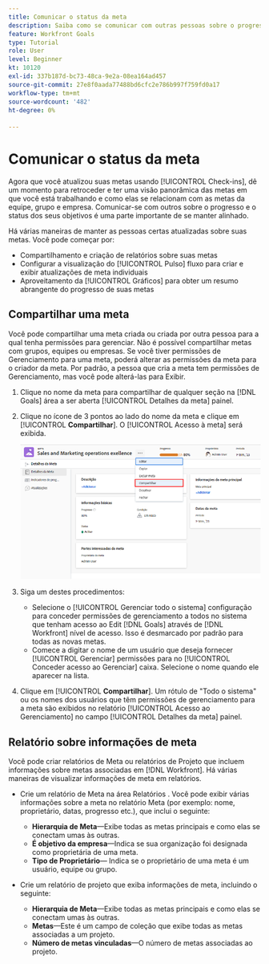 ```yaml
---
title: Comunicar o status da meta
description: Saiba como se comunicar com outras pessoas sobre o progresso e o status de suas metas em [!DNL Workfront Goals].
feature: Workfront Goals
type: Tutorial
role: User
level: Beginner
kt: 10120
exl-id: 337b187d-bc73-48ca-9e2a-08ea164ad457
source-git-commit: 27e8f0aada77488bd6cfc2e786b997f759fd0a17
workflow-type: tm+mt
source-wordcount: '482'
ht-degree: 0%

---
```


# Comunicar o status da meta

Agora que você atualizou suas metas usando [!UICONTROL Check-ins], dê um momento para retroceder e ter uma visão panorâmica das metas em que você está trabalhando e como elas se relacionam com as metas da equipe, grupo e empresa. Comunicar-se com outros sobre o progresso e o status dos seus objetivos é uma parte importante de se manter alinhado.

Há várias maneiras de manter as pessoas certas atualizadas sobre suas metas. Você pode começar por:

* Compartilhamento e criação de relatórios sobre suas metas
* Configurar a visualização do [!UICONTROL Pulso] fluxo para criar e exibir atualizações de meta individuais
* Aproveitamento da [!UICONTROL Gráficos] para obter um resumo abrangente do progresso de suas metas

## Compartilhar uma meta

Você pode compartilhar uma meta criada ou criada por outra pessoa para a qual tenha permissões para gerenciar. Não é possível compartilhar metas com grupos, equipes ou empresas. Se você tiver permissões de Gerenciamento para uma meta, poderá alterar as permissões da meta para o criador da meta. Por padrão, a pessoa que cria a meta tem permissões de Gerenciamento, mas você pode alterá-las para Exibir.

1. Clique no nome da meta para compartilhar de qualquer seção na [!DNL Goals] área a ser aberta [!UICONTROL Detalhes da meta] painel.

1. Clique no ícone de 3 pontos ao lado do nome da meta e clique em [!UICONTROL **Compartilhar**]. O [!UICONTROL Acesso à meta] será exibida.

   ![Ativos](assets/17-workfront-goals-share-a-goal.png)

1. Siga um destes procedimentos:

   * Selecione o [!UICONTROL Gerenciar todo o sistema] configuração para conceder permissões de gerenciamento a todos no sistema que tenham acesso ao Edit [!DNL Goals] através de [!DNL Workfront] nível de acesso. Isso é desmarcado por padrão para todas as novas metas.
   * Comece a digitar o nome de um usuário que deseja fornecer [!UICONTROL Gerenciar] permissões para no [!UICONTROL Conceder acesso ao Gerenciar] caixa. Selecione o nome quando ele aparecer na lista.

1. Clique em [!UICONTROL **Compartilhar**]. Um rótulo de &quot;Todo o sistema&quot; ou os nomes dos usuários que têm permissões de gerenciamento para a meta são exibidos no relatório [!UICONTROL Acesso ao Gerenciamento] no campo [!UICONTROL Detalhes da meta] painel.

## Relatório sobre informações de meta

Você pode criar relatórios de Meta ou relatórios de Projeto que incluem informações sobre metas associadas em [!DNL Workfront]. Há várias maneiras de visualizar informações de meta em relatórios.

* Crie um relatório de Meta na área Relatórios . Você pode exibir várias informações sobre a meta no relatório Meta (por exemplo: nome, proprietário, datas, progresso etc.), que inclui o seguinte:

   * **Hierarquia de Meta**—Exibe todas as metas principais e como elas se conectam umas às outras.
   * **É objetivo da empresa**—Indica se sua organização foi designada como proprietária de uma meta.
   * **Tipo de Proprietário**— Indica se o proprietário de uma meta é um usuário, equipe ou grupo.

* Crie um relatório de projeto que exiba informações de meta, incluindo o seguinte:
   * **Hierarquia de Meta**—Exibe todas as metas principais e como elas se conectam umas às outras.
   * **Metas**—Este é um campo de coleção que exibe todas as metas associadas a um projeto.
   * **Número de metas vinculadas**—O número de metas associadas ao projeto.
